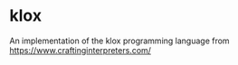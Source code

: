 # klox
An implementation of the klox programming language from https://www.craftinginterpreters.com/
